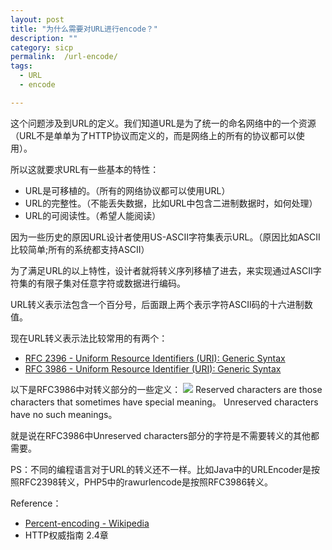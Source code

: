 ```yaml
---
layout: post
title: "为什么需要对URL进行encode？"
description: ""
category: sicp
permalink:  /url-encode/
tags: 
  - URL 
  - encode

---
```



这个问题涉及到URL的定义。我们知道URL是为了统一的命名网络中的一个资源（URL不是单单为了HTTP协议而定义的，而是网络上的所有的协议都可以使用）。

所以这就要求URL有一些基本的特性：

- URL是可移植的。（所有的网络协议都可以使用URL）
- URL的完整性。（不能丢失数据，比如URL中包含二进制数据时，如何处理）
- URL的可阅读性。（希望人能阅读）

因为一些历史的原因URL设计者使用US-ASCII字符集表示URL。（原因比如ASCII比较简单;所有的系统都支持ASCII）

为了满足URL的以上特性，设计者就将转义序列移植了进去，来实现通过ASCII字符集的有限子集对任意字符或数据进行编码。

URL转义表示法包含一个百分号，后面跟上两个表示字符ASCII码的十六进制数值。

现在URL转义表示法比较常用的有两个：

- [RFC 2396 - Uniform Resource Identifiers (URI): Generic Syntax](https://tools.ietf.org/html/rfc2396)
- [RFC 3986 - Uniform Resource Identifier (URI): Generic Syntax](https://tools.ietf.org/html/rfc3986)


以下是RFC3986中对转义部分的一些定义：
![](http://upload-images.jianshu.io/upload_images/709874-504ea89b20654f8c.png?imageMogr2/auto-orient/strip%7CimageView2/2/w/1240)
Reserved characters are those characters that sometimes have special meaning。
Unreserved characters have no such meanings。

就是说在RFC3986中Unreserved characters部分的字符是不需要转义的其他都需要。

PS：不同的编程语言对于URL的转义还不一样。比如Java中的URLEncoder是按照RFC2398转义，PHP5中的rawurlencode是按照RFC3986转义。


Reference：

- [Percent-encoding - Wikipedia](https://en.wikipedia.org/wiki/Percent-encoding)
- HTTP权威指南 2.4章
